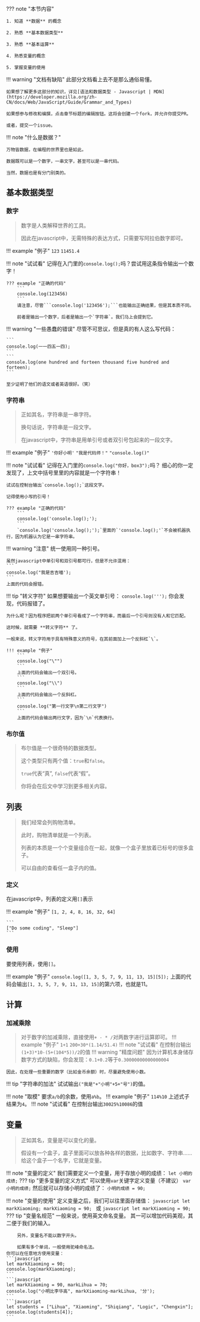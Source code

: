 ??? note "本节内容"

    1. 知道 **数据** 的概念

    2. 熟悉 **基本数据类型**

    3. 熟悉 **基本运算**
    
    4. 熟悉变量的概念

    5. 掌握变量的使用

!!! warning "文档有缺陷"
    此部分文档看上去不是那么通俗易懂。

    如果想了解更多这部分的知识，详见[语法和数据类型 - Javascript | MDN](https://developer.mozilla.org/zh-CN/docs/Web/JavaScript/Guide/Grammar_and_Types)

    如果想参与修改和编撰，点击章节标题的编辑按钮。这将会创建一个fork，并允许你提交PR。

    或者，提交一个issue。

!!! note "什么是数据？"

    万物皆数据，在编程的世界里也是如此。

    数据既可以是一个数字，一串文字，甚至可以是一串代码。

    当然，数据也是有分门别类的。

## 基本数据类型

### 数字
> 数字是人类解释世界的工具。
>
> 因此在javascript中，无需特殊的表达方式，只需要写阿拉伯数字即可。

!!! example "例子"
    ```
    123
    ```
    ```
    11451.4
    ```

!!! note "试试看"
    记得在入门里的```console.log();```吗？尝试用这条指令输出一个数字！

    ??? example "正确的代码"
        ```
        console.log(123456)
        ```
        请注意，尽管```console.log('123456');```也能输出正确结果，但是其本质不同。

        前者是输出一个数字，后者是输出一个`字符串`。我们马上会提到它。

!!! warning "一些愚蠢的错误"
    尽管不可思议，但是真的有人这么写代码：

    ```
    console.log(一一四五一四);
    ```
    ```
    console.log(one hundred and forteen thousand five hundred and forteen);
    ```

    至少证明了他们的语文或者英语很好。（笑）

### 字符串
> 正如其名，字符串是一串字符。
>
> 换句话说，字符串是一段文字。
>
> 在javascript中，字符串是用单引号或者双引号包起来的一段文字。

!!! example "例子"
    ```
    '你好小明'
    ```
    ```
    "我是代码师！"
    ```
    ```
    "console.log()"
    ```

!!! note "试试看"
    记得在入门里的```console.log("你好，box3");```吗？
    细心的你一定发现了，上文中括号里里的内容就是一个字符串！

    试试在控制台输出`console.log();`这段文字。

    记得使用小写的引号！

    ??? example "正确的代码"
        ```
        console.log('console.log();');
        ```
        `console.log('console.log();');`里面的`'console.log();'`不会被机器执行，因为机器认为它是一串字符串。

!!! warning "注意"
    统一使用同一种引号。

    虽然javascript中单引号和双引号都可行，但是不允许混用：
    ```
    console.log("我是吉吉喵');
    ```
    上面的代码会报错。

!!! tip "转义字符"
    如果想要输出一个英文单引号：
    ```
    console.log(''');
    ```
    你会发现，代码报错了。

    为什么呢？因为程序把前两个单引号看成了一个字符串，而最后一个引号则没有人和它匹配。
    
    这时候，就需要 **转义字符** 了。

    一般来说，转义字符用于具有特殊意义的符号，在其前面加上一个反斜杠`\`。

    !!! example "例子"
        ```
        console.log("\"")
        ```
        上面的代码会输出一个双引号。
        ```
        console.log("\\")
        ```
        上面的代码会输出一个反斜杠。
        ```
        console.log("第一行文字\n第二行文字")
        ```
        上面的代码会输出两行文字，因为`\n`代表换行。



### 布尔值
> 布尔值是一个很奇特的数据类型。
>
> 这个类型只有两个值：`true`和`false`。
>
> `true`代表“真”, `false`代表“假”。
>
> 你将会在后文中学习到更多相关内容。

## 列表
> 我们经常会列购物清单。
> 
> 此时，购物清单就是一个列表。
> 
> 列表的本质是一个个变量组合在一起，就像一个盒子里放着已标号的很多盒子。
> 
> 可以自由的查看任一盒子内的值。
> 
### 定义

在javascript中，列表的定义用`[]`表示

!!! example "例子"
    ```
    [1, 2, 4, 8, 16, 32, 64]
    ```

    ```
    ["Do some coding", "Sleep"]
    ```

### 使用

要使用列表，使用`[]`。

!!! example "例子"
    ```
    console.log([1, 3, 5, 7, 9, 11, 13, 15][5]);
    ```
    上面的代码会输出`[1, 3, 5, 7, 9, 11, 13, 15]`的第六项，也就是11。

## 计算

### 加减乘除
> 对于数字的加减乘除，直接使用`+ - * /`对两数字进行运算即可。
!!! example "例子"
    ```
    1+1
    ```
    ```
    200+30*(1.14/51.4)
    ```
!!! note "试试看"
    在控制台输出`(1+3)*10-(5+(104*5))/2`的值
!!! warning "精度问题"
    因为计算机本身储存数字方式的缺陷，你会发现：`0.1+0.2`等于`0.30000000000000004`

    因此，在处理一些重要的数字（比如金币余额）时，尽量避免使用小数。

!!! tip "字符串的加法"
    试试输出`("我是"+"小明"+5+"号")`的值。

!!! note "取模"
    要求`a/b`的余数，使用`a%b`。
    !!! example "例子"
        ```
        114%10
        ```
        上述式子结果为`4`。
    !!! note "试试看"
        在控制台输出`30025%10086`的值

## 变量

> 正如其名，变量是可以变化的量。
>
>假设有一个盒子，盒子里面可以放各种各样的数据，比如数字、字符串……
给这个盒子一个名字，它就是变量。

!!! note "变量的定义"
    我们需要定义一个变量，用于存放小明的成绩：
    ```
    let 小明的成绩;
    ```
    ??? tip "更多变量的定义方式"
        可以使用`var`关键字定义变量（不建议）
        ```
        var 小明的成绩;
        ```
    然后就可以存储小明的成绩了：
    ```
    小明的成绩 = 90;
    ```

!!! note "变量的使用"
    定义变量之后，我们可以往里面存储值：
    ```javascript
    let markXiaoming;
    markXiaoming = 90;
    ```
    或
    ```javascript
    let markXiaoming = 90;
    ```
    ??? tip "变量名规范"
        一般来说，使用英文命名变量。
        其一可以增加代码美观，其二便于我们的输入。

        另外，变量名不能以数字开头。

        如果有多个单词，一般使用驼峰命名法。
    你可以在任意地方使用变量：
    ```javascript
    let markXiaoming = 90;
    console.log(markXiaoming);
    ```
    ```javascript
    let markXiaoming = 90, markLihua = 70;
    console.log("小明比李华高", markXiaoming-markLihua, '分');
    ```
    ```javascript
    let students = ["Lihua", "Xiaoming", "Shiqiang", "Logic", "Chengxin"];
    console.log(students[4]);
    ```
